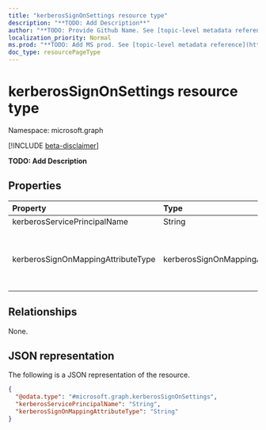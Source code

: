 ```yaml
---
title: "kerberosSignOnSettings resource type"
description: "**TODO: Add Description**"
author: "**TODO: Provide Github Name. See [topic-level metadata reference](https://msgo.azurewebsites.net/add/document/guidelines/metadata.html#topic-level-metadata)**"
localization_priority: Normal
ms.prod: "**TODO: Add MS prod. See [topic-level metadata reference](https://msgo.azurewebsites.net/add/document/guidelines/metadata.html#topic-level-metadata)**"
doc_type: resourcePageType
---
```


# kerberosSignOnSettings resource type

Namespace: microsoft.graph

[!INCLUDE [beta-disclaimer](../../includes/beta-disclaimer.md)]

**TODO: Add Description**

## Properties
|Property|Type|Description|
|:---|:---|:---|
|kerberosServicePrincipalName|String|**TODO: Add Description**|
|kerberosSignOnMappingAttributeType|kerberosSignOnMappingAttributeType|**TODO: Add Description**. Possible values are: `userPrincipalName`, `onPremisesUserPrincipalName`, `userPrincipalUsername`, `onPremisesUserPrincipalUsername`, `onPremisesSAMAccountName`.|

## Relationships
None.

## JSON representation
The following is a JSON representation of the resource.
<!-- {
  "blockType": "resource",
  "@odata.type": "microsoft.graph.kerberosSignOnSettings"
}
-->
``` json
{
  "@odata.type": "#microsoft.graph.kerberosSignOnSettings",
  "kerberosServicePrincipalName": "String",
  "kerberosSignOnMappingAttributeType": "String"
}
```

